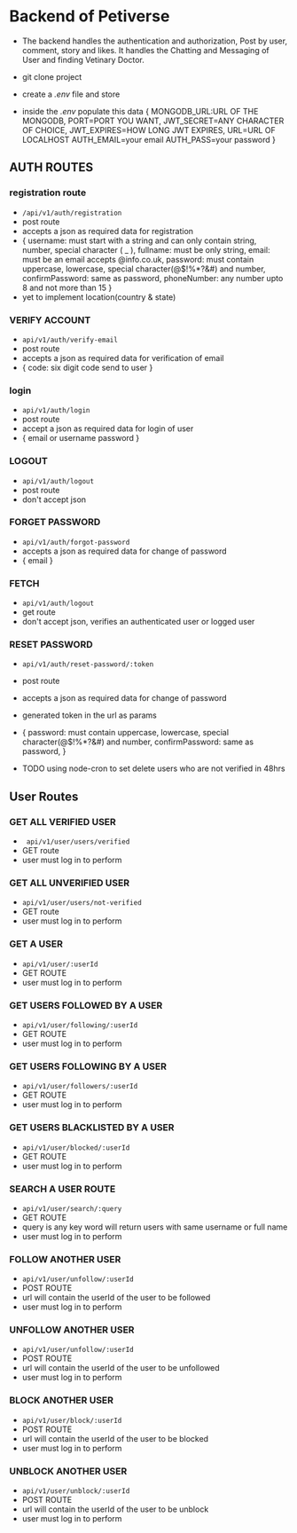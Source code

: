 # Backend of Petiverse
- The backend handles the authentication and authorization, Post by user, comment, story and likes. It handles the Chatting and Messaging of User and finding Vetinary Doctor.

- git clone project
- create a *.env* file and store 
- inside the *.env* populate this data {
    MONGODB_URL:URL OF THE MONGODB,
    PORT=PORT YOU WANT,
    JWT_SECRET=ANY CHARACTER OF CHOICE,
    JWT_EXPIRES=HOW LONG JWT EXPIRES,
    URL=URL OF LOCALHOST
    AUTH_EMAIL=your email
    AUTH_PASS=your password
}

## AUTH ROUTES

### registration route
- `/api/v1/auth/registration`
- post route
- accepts a json as required data for registration
- {
    username: must start with a string and can only contain string, number, special character ( _ ),
    fullname: must be only string,
    email: must be an email accepts @info.co.uk,
    password: must contain uppercase, lowercase, special character(@$!%*?&#) and number,
    confirmPassword: same as password,
    phoneNumber: any number upto 8 and not more than 15
}
- yet to implement location(country & state)

### VERIFY ACCOUNT
- `api/v1/auth/verify-email`
- post route
- accepts a json as required data for verification of email
- {
    code: six digit code send to user
}

### login
- `api/v1/auth/login`
- post route
- accept a json as required data for login of user
- {
    email or username
    password
}

### LOGOUT 
- `api/v1/auth/logout`
- post route
- don't accept json


### FORGET PASSWORD
- `api/v1/auth/forgot-password`
- accepts a json as required data for change of password
- {
    email
}

### FETCH
- `api/v1/auth/logout`
- get route
- don't accept json, verifies an authenticated user or logged user

### RESET PASSWORD
- `api/v1/auth/reset-password/:token`
- post route
- accepts a json as required data for change of password
- generated token in the url as params
- {
    password: must contain uppercase, lowercase, special character(@$!%*?&#) and number,
    confirmPassword: same as password,
}

- TODO using node-cron to set delete users who are not verified in 48hrs
## User Routes

### GET ALL VERIFIED USER
- ` api/v1/user/users/verified`
- GET  route
- user must log in to perform

### GET ALL UNVERIFIED USER
- `api/v1/user/users/not-verified`
- GET route
- user must log in to perform

### GET A USER
- `api/v1/user/:userId`
-   GET ROUTE
- user must log in to perform

### GET USERS FOLLOWED BY A USER
- `api/v1/user/following/:userId`
- GET ROUTE
- user must log in to perform

### GET USERS FOLLOWING BY A USER
- `api/v1/user/followers/:userId`
- GET ROUTE
- user must log in to perform

### GET USERS BLACKLISTED BY A USER
- `api/v1/user/blocked/:userId`
- GET ROUTE
- user must log in to perform

### SEARCH A USER ROUTE
- `api/v1/user/search/:query`
- GET ROUTE
- query is any key word will return users with same username or full name
- user must log in to perform

### FOLLOW ANOTHER USER
- `api/v1/user/unfollow/:userId`
- POST ROUTE
- url will contain the userId of the user to be followed
- user must log in to perform

### UNFOLLOW ANOTHER USER
- `api/v1/user/unfollow/:userId`
- POST ROUTE
- url will contain the userId of the user to be unfollowed
- user must log in to perform

### BLOCK ANOTHER USER
- `api/v1/user/block/:userId`
- POST ROUTE
- url will contain the userId of the user to be blocked
- user must log in to perform

### UNBLOCK ANOTHER USER
- `api/v1/user/unblock/:userId`
- POST ROUTE
- url will contain the userId of the user to be unblock
- user must log in to perform

